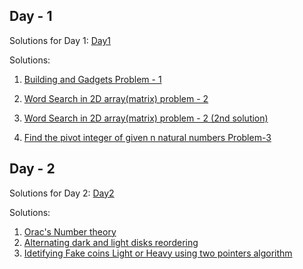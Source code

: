 ## Day - 1

Solutions for Day 1: [Day1](https://github.com/shashankgurunaga1/dsa-quantmasters/tree/main/1stDay)

Solutions:

1. [Building and Gadgets Problem - 1 ](https://github.com/shashankgurunaga1/dsa-quantmasters/blob/main/1stDay/BuilddingandGadgets.md)

2. [Word Search in 2D array(matrix) problem - 2 ](https://github.com/shashankgurunaga1/dsa-quantmasters/blob/main/1stDay/2dmatrixwordsearch.c)

3. [Word Search in 2D array(matrix) problem - 2 (2nd solution) ](https://github.com/shashankgurunaga1/dsa-quantmasters/blob/main/1stDay/2Dwordsearch.c)

4.  [Find the pivot integer of given n natural numbers Problem-3 ](https://github.com/shashankgurunaga1/dsa-quantmasters/blob/main/1stDay/PivotInteger.md)
## Day - 2

Solutions for Day 2: [Day2](https://github.com/shashankgurunaga1/dsa-quantmasters/tree/main/2ndDay)

Solutions:

1. [Orac's Number theory ](https://github.com/shashankgurunaga1/dsa-quantmasters/blob/main/2ndDay/oracsoln.c)
2. [Alternating dark and light disks reordering ](https://github.com/shashankgurunaga1/dsa-quantmasters/blob/main/2ndDay/darklightballs.c)
3. [Idetifying Fake coins Light or Heavy using two pointers algorithm ](https://github.com/shashankgurunaga1/dsa-quantmasters/blob/main/2ndDay/fakeheavierorlightertp.c)
